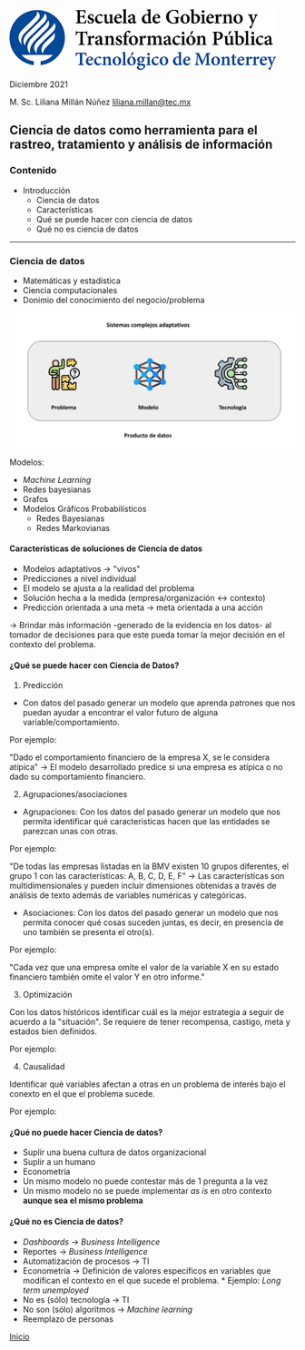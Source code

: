 ![](./images/egytp_logo.png)

Diciembre 2021

M. Sc. Liliana Millán Núñez liliana.millan@tec.mx

## Ciencia de datos como herramienta para el rastreo, tratamiento y análisis de información

### Contenido

+ Introducción
  + Ciencia de datos
  + Características
  + Qué se puede hacer con ciencia de datos
  + Qué no es ciencia de datos

***

### Ciencia de datos

+ Matemáticas y estadística
+ Ciencia computacionales
+ Donimio del conocimiento del negocio/problema


![](./images/sistemas_complejos_adaptativos.png)

Modelos:

* *Machine Learning*
* Redes bayesianas
* Grafos
* Modelos Gráficos Probabilísticos
  + Redes Bayesianas
  + Redes Markovianas


#### Características de soluciones de Ciencia de datos

* Modelos adaptativos → "vivos"
* Predicciones a nivel individual
* El modelo se ajusta a la realidad del problema
* Solución hecha a la medida (empresa/organización ↔ contexto)
* Predicción orientada a una meta → meta orientada a una acción

→ Brindar más información -generado de la evidencia en los datos- al tomador de decisiones para que este pueda tomar la mejor decisión en el contexto del problema.

#### ¿Qué se puede hacer con Ciencia de Datos?

1. Predicción

* Con datos del pasado generar un modelo que aprenda patrones que nos puedan ayudar a encontrar el valor futuro de alguna variable/comportamiento.

Por ejemplo:

"Dado el comportamiento financiero de la empresa X, se le considera atípica" → El modelo desarrollado predice si una empresa es atípica o no dado su comportamiento financiero.


2. Agrupaciones/asociaciones

* Agrupaciones: Con los datos del pasado generar un modelo que nos permita identificar qué caracteristicas hacen que las entidades se parezcan unas con otras.

Por ejemplo:

"De todas las empresas listadas en la BMV existen 10 grupos diferentes, el grupo 1 con las características: A, B, C, D, E, F" → Las características son multidimensionales y pueden incluir dimensiones obtenidas a través de análisis de texto además de variables numéricas y categóricas.

* Asociaciones: Con los datos del pasado generar un modelo que nos permita conocer qué cosas suceden juntas, es decir, en presencia de uno también se presenta el otro(s).

Por ejemplo:

"Cada vez que una empresa omite el valor de la variable X en su estado financiero también omite el valor Y en otro informe."


3. Optimización

Con los datos históricos identificar cuál es la mejor estrategia a seguir de acuerdo a la "situación". Se requiere de tener recompensa, castigo, meta y estados bien definidos.

Por ejemplo:


4. Causalidad

Identificar qué variables afectan a otras en un problema de interés bajo el conexto en el que el problema sucede.

Por ejemplo:

#### ¿Qué no puede hacer Ciencia de datos?

* Suplir una buena cultura de datos organizacional
* Suplir a un humano
* Econometría
* Un mismo modelo no puede contestar más de 1 pregunta a la vez
* Un mismo modelo no se puede implementar *as is* en otro contexto **aunque sea el mismo problema**

#### ¿Qué no es Ciencia de datos?

* *Dashboards* → *Business Intelligence*
* Reportes → *Business Intelligence*
* Automatización de procesos → TI
* Econometría → Definición de valores específicos en variables que modifican el contexto en el que sucede el problema. \* Ejemplo: *Long term unemployed*
* No es (sólo) tecnología → TI
* No son (sólo) algoritmos → *Machine learning*
* Reemplazo de personas


[Inicio](./index.md)
